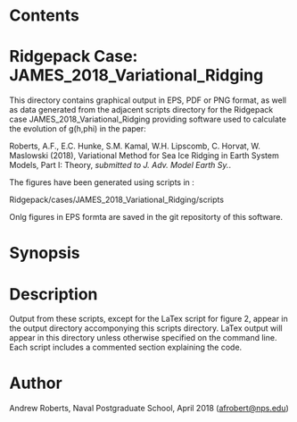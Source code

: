 # Contents

# Ridgepack Case: JAMES\_2018\_Variational\_Ridging
  
This directory contains graphical output in EPS, PDF or PNG format, as well as data generated from the adjacent scripts directory for the Ridgepack case JAMES\_2018\_Variational\_Ridging providing software used to calculate the evolution of g(h,phi) in the paper:

Roberts, A.F., E.C. Hunke, S.M. Kamal, W.H. Lipscomb, C. Horvat, W. Maslowski (2018),
Variational Method for Sea Ice Ridging in Earth System Models, Part I: Theory, *submitted to J. Adv. Model Earth Sy.*.

The figures have been generated using scripts in :

Ridgepack/cases/JAMES\_2018\_Variational\_Ridging/scripts

Onlg figures in EPS formta are saved in the git repositorty of this software.

# Synopsis





# Description

Output from these scripts, except for the LaTex script for figure 2, appear
in the output directory accomponying this scripts directory.  LaTex output will appear
in this directory unless otherwise specified on the command line. Each script includes
a commented section explaining the code.


# Author 

Andrew Roberts, Naval Postgraduate School, April 2018 (afrobert@nps.edu)



